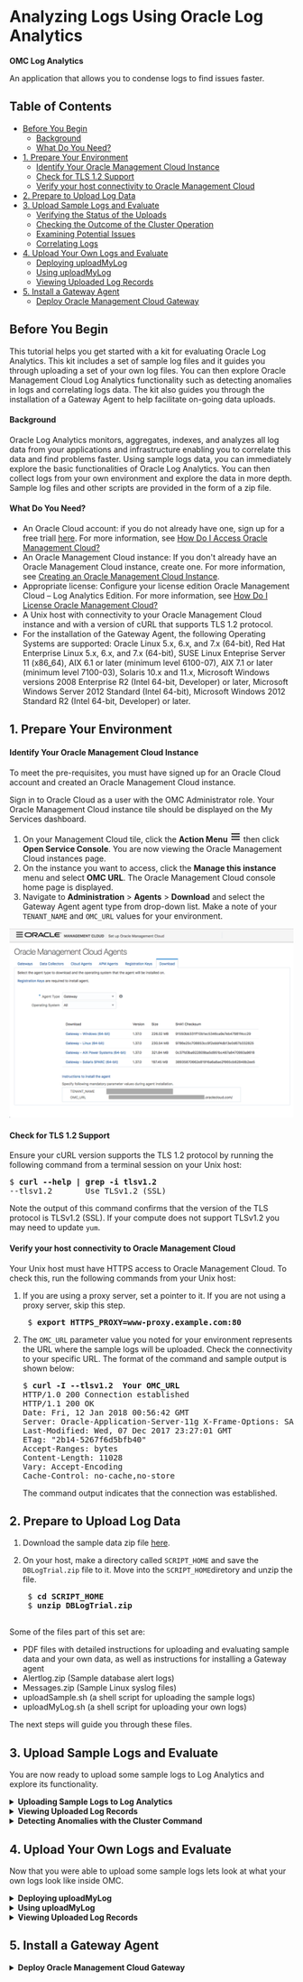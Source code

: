 [hamburger]: ./Tutorial_Images/general/hamburger.png
[agent-download]: ./Tutorial_Images/general/agent_download.png
[cluster-icon]: ./Tutorial_Images/general/cluster_icon.png
[gear]: ./Tutorial_Images/general/gear.png
[global-context]: ./Tutorial_Images/general/global_context.png

[uploads-1]: ./Tutorial_Images/log_analytics/uploads_1.png
[uploads-2]: ./Tutorial_Images/log_analytics/uploads_2.png
[uploads-3]: ./Tutorial_Images/log_analytics/uploads_3.png
[uploads-4]: ./Tutorial_Images/log_analytics/uploads_4.png
[clustering]: ./Tutorial_Images/log_analytics/clustering.gif
[drill-down]: ./Tutorial_Images/log_analytics/drill_down.gif
[correlating-logs]: ./Tutorial_Images/log_analytics/correlating_logs.gif
[page-view]: ./Tutorial_Images/general/page_view.png
[log-alerts]: ./Tutorial_Images/log_analytics/logalerts.gif



<h1> Analyzing Logs Using Oracle Log Analytics </h1>

**OMC Log Analytics**

An application that allows you to condense logs to find issues faster.

## Table of Contents

  - [Before You Begin](#before-you-begin)
      - [Background](#background)
      - [What Do You Need?](#what-do-you-need)
  - [1. Prepare Your Environment](#1-prepare-your-environment)
      - [Identify Your Oracle Management Cloud Instance](#identify-your-oracle-management-cloud-instance)
      - [Check for TLS 1.2 Support](#check-for-tls-12-support)
      - [Verify your host connectivity to Oracle Management Cloud](#verify-your-host-connectivity-to-oracle-management-cloud)
  - [2. Prepare to Upload Log Data](#2-prepare-to-upload-log-data)
  - [3. Upload Sample Logs and Evaluate](#3-upload-sample-logs-and-evaluate)
      - [Verifying the Status of the Uploads](#verifying-the-status-of-the-uploads)
      - [Checking the Outcome of the Cluster Operation](#checking-the-outcome-of-the-cluster-operation)
      - [Examining Potential Issues](#examining-potential-issues)
      - [Correlating Logs](#correlating-logs)
  - [4. Upload Your Own Logs and Evaluate](#4-upload-your-own-logs-and-evaluate)
    - [Deploying uploadMyLog](#deploying-uploadMyLog)
    - [Using uploadMyLog](#Using-uploadMyLog)
    - [Viewing Uploaded Log Records](#Viewing-Uploaded-Log-Records)
  - [5. Install a Gateway Agent](#5-install-a-gateway-agent)
    - [Deploy Oracle Management Cloud Gateway](#Deploy-Oracle-Management-Cloud-Gateway)

## Before You Begin

This tutorial helps you get started with a kit for evaluating Oracle Log Analytics. This kit includes a set of sample log files and it guides you through uploading a set of your own log files. You can then explore Oracle Management Cloud Log Analytics functionality such as detecting anomalies in logs and correlating logs data. The kit also guides you through the installation of a Gateway Agent to help facilitate on-going data uploads.

#### Background

Oracle Log Analytics monitors, aggregates, indexes, and analyzes all log data from your applications and infrastructure enabling you to correlate this data and find problems faster. Using sample logs data, you can immediately explore the basic functionalities of Oracle Log Analytics. You can then collect logs from your own environment and explore the data in more depth. Sample log files and other scripts are provided in the form of a zip file.

#### What Do You Need?

- An Oracle Cloud account: if you do not already have one, sign up for a free triall [here](https://cloud.oracle.com/home). For more information, see [How Do I Access Oracle Management Cloud?](https://docs.oracle.com/en/cloud/paas/management-cloud/omcgs/access-oracle-management-cloud.html#GUID-838A6676-0224-4CF1-8BC8-8327887D24B7)
- An Oracle Management Cloud instance: If you don't already have an Oracle Management Cloud instance, create one. For more information, see [Creating an Oracle Management Cloud Instance](https://docs.oracle.com/en/cloud/paas/management-cloud/omcgs/access-oracle-management-cloud.html#GUID-C15E9F94-78CD-4868-A9F8-DCF50D267A2E).
- Appropriate license: Configure your license edition Oracle Management Cloud – Log Analytics Edition. For more information, see [How Do I License Oracle Management Cloud?](https://docs.oracle.com/en/cloud/paas/management-cloud/omcgs/oracle-management-cloud-license-information.html#GUID-A2F5635B-D7DE-4277-B707-035A96F19B26)
- A Unix host with connectivity to your Oracle Management Cloud instance and with a version of cURL that supports TLS 1.2 protocol.
- For the installation of the Gateway Agent, the following Operating Systems are supported: Oracle Linux 5.x, 6.x, and 7.x (64-bit), Red Hat Enterprise Linux 5.x, 6.x, and 7.x (64-bit), SUSE Linux Enteprise Server 11 (x86_64), AIX 6.1 or later (minimum level 6100-07), AIX 7.1 or later (minimum level 7100-03), Solaris 10.x and 11.x, Microsoft Windows versions 2008 Enterprise R2 (Intel 64-bit, Developer) or later, Microsoft Windows Server 2012 Standard (Intel 64-bit), Microsoft Windows 2012 Standard R2 (Intel 64-bit, Developer) or later.

## 1. Prepare Your Environment

#### Identify Your Oracle Management Cloud Instance

To meet the pre-requisites, you must have signed up for an Oracle Cloud account and created an Oracle Management Cloud instance.

Sign in to Oracle Cloud as a user with the OMC Administrator role. Your Oracle Management Cloud instance tile should be displayed on the My Services dashboard.

1. On your Management Cloud tile, click the **Action Menu** ![hamburger] then click **Open Service Console**. You are now viewing the Oracle Management Cloud instances page.
2. On the instance you want to access, click the **Manage this instance** menu and select **OMC URL**. The Oracle Management Cloud console home page is displayed.
3. Navigate to **Administration** > **Agents** > **Download** and select the Gateway Agent agent type from drop-down list. Make a note of your `TENANT_NAME` and `OMC_URL` values for your environment.

![agent-download]

#### Check for TLS 1.2 Support

Ensure your cURL version supports the TLS 1.2 protocol by running the following command from a terminal session on your Unix host:

<pre>
$ <b>curl --help | grep -i tlsv1.2</b>
--tlsv1.2       Use TLSv1.2 (SSL)
</pre>

Note the output of this command confirms that the version of the TLS protocol is TLSv1.2 (SSL).
If your compute does not support TLSv1.2 you may need to update `yum`.

#### Verify your host connectivity to Oracle Management Cloud

Your Unix host must have HTTPS access to Oracle Management Cloud. To check this, run the following commands from your Unix host:

1. If you are using a proxy server, set a pointer to it. If you are not using a proxy server, skip this step.
   <pre>
    $ <b>export HTTPS_PROXY=www-proxy.example.com:80</b>
   </pre>
2. The `OMC_URL` parameter value you noted for your environment represents the URL where the sample logs will be uploaded. Check the connectivity to your specific URL. The format of the command and sample output is shown below:

   <pre>
   $ <b>curl -I --tlsv1.2  Your OMC_URL</b>
   HTTP/1.0 200 Connection established
   HTTP/1.1 200 OK
   Date: Fri, 12 Jan 2018 00:56:42 GMT
   Server: Oracle-Application-Server-11g X-Frame-Options: SAMEORIGIN
   Last-Modified: Wed, 07 Dec 2017 23:27:01 GMT 
   ETag: "2b14-5267f6d5bfb40"
   Accept-Ranges: bytes
   Content-Length: 11028
   Vary: Accept-Encoding
   Cache-Control: no-cache,no-store
   </pre>

    The command output indicates that the connection was established.

## 2. Prepare to Upload Log Data

1. Download the sample data zip file [here](https://apexapps.oracle.com/pls/apex/f?p=44785:112:0::::P112_CONTENT_ID:23996).
2. On your host, make a directory called `SCRIPT_HOME` and save the `DBLogTrial.zip` file to it. Move into the `SCRIPT_HOME`diretory and unzip the file.

    <pre>
    $ <b>cd SCRIPT_HOME</b>
    $ <b>unzip DBLogTrial.zip</b>
    </pre>

Some of the files part of this set are:

- PDF files with detailed instructions for uploading and evaluating sample data and your own data, as well as instructions for installing a Gateway agent
- Alertlog.zip (Sample database alert logs)
- Messages.zip (Sample Linux syslog files)
- <span>uploadSample.sh</span> (a shell script for uploading the sample logs)
- <span>uploadMyLog.sh</span> (a shell script for uploading your own logs)

The next steps will guide you through these files.

## 3. Upload Sample Logs and Evaluate

You are now ready to upload some sample logs to Log Analytics and explore its functionality.

<details>
<summary><b>Uploading Sample Logs to Log Analytics</b></summary>

To upload the provided sample logs, follow these steps:

1. Before uploading logs, enter property values to be used in uploading log in file `SCRIPT_HOME/DBLogTrial/uploadSample/config/upload.properties`.
   - Go to the `SCRIPT_HOME/DBLogTrial/uploadSample/config` directory.
   - Use an editor of your choice to edit file `upload.properties` to set appropriate values for the following properties:
   - `UPLOAD_ROOT`: your `OMC_URL`
   - `IDENTITY_DOMAIN`: your `TENANT_NAME`
   - `USERNAME`: your OMC username
   - (Optional) `HTTPS_PROXY`


    **Mandatory Properties**
    <pre>
    # URL for uploading data to OMC
    # Examples:
    # UPLOAD_ROOT=https://inst1-acme.itom.management.us2.oraclecloud.com
    # UPLOAD_ROOT=https://inst2-xyz.itom.management.europe.oraclecloud.com
    # UPLOAD_ROOT=https://a123456.itom.management.us2.oraclecloud.com
    # This is a required parameter. The "https://" part is optional.
    UPLOAD_ROOT= <br/>
    # Subscription Identity Domain
    # EX:
    # IDENTITY_DOMAIN=acme
    # This is a required parameter
    IDENTITY_DOMAIN= <br/>
    # OMC user name
    # EX:
    # USERNAME=john.doe@xyz.com
    # This is a required parameter
    USERNAME=
    </pre>

    **Optional Property**
    <pre>
    # If you need to access OMC (Oracle Management Cloud) through a proxy server,
    # set "HTTPS_PROXY=proxy_host:port
    # E.g., HTTPS_PROXY=www-proxy.xyz.com:80
    HTTPS_PROXY=
    </pre>

2. Go to the `SCRIPT_HOME/DBLogTrial/uploadSample` directory, and run the <span>uploadSample.sh</span> script to upload the sample alert logs and syslog, respectively, as shown below. Enter your OMC password when prompted.
   <pre>
   $ <b> cd .. </b>
   $ <b> ./uploadSample.sh alertlog </b>
   $ <b> ./uploadSample.sh syslog </b>
   </pre>

Take note of the name of the upload at the bottom of each script output. An upload is identified by its name in Log Analytics UI.

Ex:
<pre>   
Upload name: alertlog.2018-01-07_19:43:25
Upload name: syslog.2018-01-07_19:43:32
</pre>

#### Verifying the Status of the Uploads

To verify the status of the uploads, follow these steps:

1.  Log on to Oracle Management Cloud.
2.  Navigate to Log Analytics.
    1. From the Welcome to Oracle Management Cloud page, click the **navigation icon** ![alt text][hamburger] on the top-left corner to view the Management Cloud navigation pane if it is not already there. Select **Log Analytics**.
3.  Navigate to the **Log Admin** page and view status of the uploads.
    1. From the left navigation pane, select **Log Admin**.
    2. Select **Uploads**.
 3. 
    4. From the Uploads page, you should see the uploads that you performed earlier. If an upload shows 0 in Progress and 0 Failed, it has completed.
       1. If necessary, click an upload name to see the Status of the upload. For example, click `alertlog_<timestamp>`. If the upload has completed successfully, you will seen a green stick in the **Status** field.
   
   ![uploads-1] ![uploads-2] ![uploads-3]
</details>



<details>
<summary><b>Viewing Uploaded Log Records</b></summary>
To view the records from an upload, follow these steps:

1. Navigate to the **Uploads** page.
2. From the **Uploads** page, select an upload, click the menu icon ![alt text][hamburger] on the right and click **View in Log Explorer** to view the records from that upload.
   ![uploads-4]
3. From the log explorer page, you can view the alert log records from the upload that you selected.



Some of the information shown on the page includes:

- The uploaded alert log entries are for the period from August 9 to August 24, 2017.
- The log entries came from the upload whose name is in the Query bar.
- The histogram shows the daily volumes of log records. This helps identify any abnormality in record volumes at a glance. You can drill down by clicking a bar on the chart.
- The first 25 of the 1920 records that came with the upload. The records are in date order from newest to oldest. You can reverse the order by clicking the arrowhead in the Time (`<time zone>`) field.
- You can browse the rest of log records by using the pagination at the bottom of the page.
</details>

<details>
<summary><b>Detecting Anomalies with the Cluster Command</b></summary>

To detect anomalies based on log records, you can use Log Analytics cluster command, which automatically groups log records based on severity, such as error, fault, fatal and warning, and dynamically identified patterns, potential issues, outliers, and trends.
 - To perform clustering on the log records, from the **Visualize** panel click the currently selected visualization (e.g. **Records with Histogram**), and click **Cluster** ![cluster-icon] icon.

![clustering]

#### Checking the Outcome of the Cluster Operation
The cluster operation reduced 1920 log records to 123 clusters, identified 25 potential issues, 37 outliers, and 26 trends.

Examine the log clusters, and then click **Potential Issues**.

#### Examining Potential Issues

From the **Potential Issues** tab, you can look at the log clusters that Log Analytics identifies as potential issues, if you see a cluster with a sample message that may be pointing to an issue of significance or of interest, click the value in the **Count** column to drill down see the records of the cluster.

For example, the following sample message indicates that the Oracle database instance had problems writing to a control file due to a file I/O error. This kind of problem is critical; it tends to result in an abnormal shutdown of the instance.

![drill-down]

Let’s drill down to the log record by clicking the count value of 1 on the left of the sample message.

Drilling down on a log cluster allows you to see the log record(s) including the original log entry (or entries) in that cluster. In this case, you will see the record with the timestamp of Aug 9, 2017, 5:23:58PM (UTC-8:00 or PST) showing a file I/O error affecting the writing to a database control file.

#### Correlating Logs

Log Analytics allows you to quickly correlate logs from different sources (e.g. database logs and syslog) based on time to determine whether there is a correlation between events captured in log records. Let’s query the log records for entities demo_db_instance and demo_host 30 seconds before 5:23:28 PM (UTC-8:00) and 30 seconds after that by following these steps:

1. Click ![gear] at the bottom of the **Original Log Content** field, and then select **Advanced Log Fitler Options...**.
2. From the Advanced Log Filter Options pop-up window, enter 30 (seconds) for **Time Range - Before**, 30 (seconds) for **Time Range – After**, and click **OK**.
3. In the **Global Context** ![global-context] bar near the top, enter `demo_host` next to `demo_db_instance`, click in the Query bar to clear any existing filter, and click **Run**.
4. The above query retrieves the log records uploaded for entities `demo_db_instance` and `demo_host` for the period of 5:23:28 PM to 5:24:28 PM on August 9. Examine the 31 records in the two-page output to see the sequence of the events that were captured in the logs in the one-minute period, and which of the events may have had an effect on other events.

![correlating-logs]

You may have noticed that at 5:23:58PM, system logs (syslog) recorded that some I/O errors occurred on disk device sdd1 (see page 2), and database alert logs recorded that the database encountered I/O errors (see page 1); then at 5:24:00PM the database was terminated.
</details>

## 4. Upload Your Own Logs and Evaluate
Now that you were able to upload some sample logs lets look at what your own logs look like inside OMC.

<details>
<summary><b>Deploying uploadMyLog</b></summary>

 To deploy the uploadMyLog file please follow the directions below.

1. Download and install uploadMyLog.zip file found in the DBLogTrial.zip package. 
   <pre>
   $ <b> cd ~ </b>
   $ <b> mkdir ./scratch </b>
   $ <b> cd scratch </b>
   $ <b> unzip uploadMyLog.zip </b> 
   </pre>

After extracting the Zip file as above, you will see a directory named DBLogTrial with a subdirectory named uploadMyLog. This document refers to the uploadMyLog directory as SCRIPT_HOME

2. Now we need to make the executable script.
   <pre>
   $<b> cd ~/scratch/DBLogTrial </b>
   $<b> cd uploadMyLog/ </b> 
   $<b> chmod +x ./uploadMyLog.sh </b>
   $<b> chmod +x ./uploadMyLogTraditional.sh </b>
</pre>

</details>
<details>
<summary><b>Using uploadMyLog</b></summary>

This section provides the steps for using the uploadMyLog package to upload sample logs to explore Log Analytics features.

1. Before uploading your logs, enter property values to be used in uploading the log in file `SCRIPT_HOME/DBLogTrial/uploadMyLog/config/upload.properties`.
   - Go to the `SCRIPT_HOME/DBLogTrial/uploadMyLog/config` directory.
   - Use an editor of your choice to edit file `upload.properties` to set appropriate values for the following properties:
   - `UPLOAD_ROOT`: your `OMC_URL`
   - `IDENTITY_DOMAIN`: your `TENANT_NAME`
   - `USERNAME`: your OMC username
   - (Optional) `HTTPS_PROXY`


    **Mandatory Properties**
    <pre>
    # URL for uploading data to OMC
    # Examples:
    # UPLOAD_ROOT=https://inst1-acme.itom.management.us2.oraclecloud.com
    # UPLOAD_ROOT=https://inst2-xyz.itom.management.europe.oraclecloud.com
    # UPLOAD_ROOT=https://a123456.itom.management.us2.oraclecloud.com
    # This is a required parameter. The "https://" part is optional.
    UPLOAD_ROOT= <br/>
    # Subscription Identity Domain
    # EX:
    # IDENTITY_DOMAIN=acme
    # This is a required parameter
    IDENTITY_DOMAIN= <br/>
    # OMC user name
    # EX:
    # USERNAME=john.doe@xyz.com
    # This is a required parameter
    USERNAME=
    </pre>

    **Optional Property**
    <pre>
    # If you need to access OMC (Oracle Management Cloud) through a proxy server,
    # set "HTTPS_PROXY=proxy_host:port
    # E.g., HTTPS_PROXY=www-proxy.xyz.com:80
    HTTPS_PROXY=
    </pre>
2. To upload your own Oracle Database alertlog, take the log and zip it into an alertlog.zip file. Move the alertlog.zip file into <SCRIPT_HOME>/logs. Please ensure you name the file exactly alertlog.zip, as the uploader will be looking for a file of that name.
   <pre>
   $ <b>zip alertlog.zip ./<your alertlog filename></b>
   </pre> 
3. To upload your own system logfile (typically the file /var/log/messages), take the log and zip it into a messages.zip file. Move messages.zip file into <SCRIPT_HOME>/logs. Please ensure you name the file exactly messages.zip, as the uploader will be looking for a file of that name.
    <pre>
   $ <b>zip messages.zip ./messages></b>
   </pre> 
4. Go to the SCRIPT_HOME directory, and run the uploadMyLog.sh script to upload the sample alert logs and syslog, respectively, as shown below. Enter your OMC password when prompted.
   <pre>
   $ <b>./uploadMyLog.sh alertlog </b>
   $ <b>./uploadMyLog.sh syslog </b>
   </pre> 

   ##### Take note of the name of the upload at the bottom of each script output. An upload is identified by its name in Log Analytics UI.Examples of output lines containing upload names are:
   <pre>
    <b>Upload name: alertlog.2018-01-07_19:43:25</b>
    <b>Upload name: syslog.2018-01-07_19:43:32</b>
   </pre> 

To verify the status of the uploads, follow these steps:

1.  Log on to Oracle Management Cloud.
2.  Navigate to Log Analytics.
    1. From the Welcome to Oracle Management Cloud page, click the **navigation icon** ![alt text][hamburger] on the top-left corner to view the Management Cloud navigation pane if it is not already there. Select **Log Analytics**.
3.  Navigate to the **Log Admin** page and view status of the uploads.
    1. From the left navigation pane, select **Log Admin**.
    2. Select **Uploads**.
  
    3. From the Uploads page, you should see the uploads that you performed earlier. If an upload shows 0 in Progress and 0 Failed, it has completed.
       1. If necessary, click an upload name to see the Status of the upload. For example, click `alertlog_<timestamp>`. If the upload has completed successfully, you will seen a green stick in the **Status** field.
   
   ![uploads-1] ![uploads-2] ![uploads-3]
</details>

</details>
<details>
<summary><b>Viewing Uploaded Log Records</b></summary>

To view the records from an upload, follow these steps.
1. Navigate to the Uploads page. If necessary see, [Verifying the Status of the Uploads](#verifying-the-status-of-the-uploads)
2. From the Uploads page, click the **navigation icon** ![alt text][hamburger], and click **View in Log Explorer** to view the records from that upload. Let's perform the steps to view the alert log records in log explorer. 
3. From the Log Explorer page, you can view the alert log records from the upload that you selected.

![][log-alerts]
   
Some of the information shown on the page includes

-  The period of the uploaded alert log entries.
-  The log entries came from the upload whose name is in the Query bar.
-  The histogram shows the daily volumes of log records. This helps identify any abnormality in record volumes at a glance. You can drill down by clicking a bar on the chart.
-  The first 25 of the records that came with the upload. The records are in date order from newest to oldest. You can reverse the order by clicking the arrowhead in the Time (<time zone>) field. You can browse the rest of log records by using the pagination at the bottom of the page.

<p align="center">
    <img src="./Tutorial_Images/general/page_view.png" />
</p>

##### Note - the log entries you see will vary depending on the record in the alertlog and messages logs that you upload. 

</details>

## 5. Install a Gateway Agent

<details>
<summary><b>Deploy Oracle Management Cloud Gateway</b></summary>

### Before You Begin:

### Background

Oracle Management Cloud (OMC) Gateway (highlighted in red in the diagram below) is an optional yet vital component of an Oracle Management Cloud deployment. It serves as a channel between Oracle Management Cloud agents and Oracle Management Cloud.

While it is possible for the OMC agent that resides on each host to communicate directly with OMC’s backend, for security reasons, an organization may want to limit the number of hosts that can connect to the Internet directly. In this case, it is best to set up a small number of OMC Gateway hosts, and enable Internet access only for those hosts.
For a trial, since the number of hosts may be small, it is possible to do a trial without the gateway. However, if there is a desire to limit security exposure even in a trial environment, then it is a good idea to set up the OMC Gateway.

<p align="center">
    <img src="./Tutorial_Images/general/Github_Gateway _Chart.png" />
</p>

There are 5 steps for deploying OMC Gateway.

1. Download the Oracle Management Cloud Gateway Software
   
2. Create Registration Key
   
3. Edit the Response File
   
4. Install the Gateway
   
5. Verify Gateway Installation

What Do You Need?

* A valid Oracle Cloud account, an Oracle Management Cloud instance and "OMC Administrator" role credentials. See [Access Oracle Management Cloud](https://docs.oracle.com/en/cloud/paas/management-cloud/omcgs/access-oracle-management-cloud.html#GUID-838A6676-0224-4CF1-8BC8-8327887D24B7) in *Getting Started with Oracle Management Cloud*. You may already have these if you followed sections 1-4 or followed another prior tutorial.

* A host: the OMC Gateway needs to be installed on a host where it will run. For production deployment, one or more dedicated physical or VM hosts is recommended. For trial, it is possible to use a host where the entities you want to monitor are installed. Linux, Windows, Solaris SPARC and AIX based hosts are supported. See the “Supported Operating Systems” section in [Common Prerequisites](https://docs.oracle.com/en/cloud/paas/management-cloud/emaig/generic-prerequisites-deploying-oracle-management-cloud-agents.html).
  
* A staging location: an empty directory on your host where you download or copy the agent files.
  
* An installation directory: an empty directory on your host where the agent will be installed. Ensure the directory is created with the required permissions. See the "Permissions Required on the Agent Base Directory" section in [Common Prerequisites](https://docs.oracle.com/en/cloud/paas/management-cloud/emaig/generic-prerequisites-deploying-oracle-management-cloud-agents.html).

### 1. Download the Oracle Management Cloud Gateway Software

The Oracle Management Cloud gateway software, including a gateway installation script and an editable response file, is provided in a zip file that you can download from your Oracle Management Cloud console. The zip file is platform specific.

#### Registering For a Cloud Account

If you don't have an Oracle Cloud Account, sign up for one using this Registering For a Cloud Account section. If you already have a cloud account, then skip the Registering For a Cloud Account section.

1.	Go to the Oracle Cloud Infrastructure Page: https://cloud.oracle.com/home

2.	At the top of the page click the try for free button. 

3.	Here is where you will put in the information for your trial account

4.	Fill out the information for the Account Details section (Section 1)

	* Account Type
  
	* Cloud Account Name
  
	* Default Data Region
  
	* Email Address
  
	* First Name
  
	* Last Name
  
	* Country/Territory
  
	* Address
  
	* City
  
	* State
  
	* Zip/Postal Code
  
<p align="center">
    <img src="./Tutorial_Images/general/OCI_Section_1.png" />
</p>

5.	For the Verification Code Section (Section 2), fill out the information for this as well.

	* Country/Region Calling Code
  
	* Mobile
  
<p align="center">
    <img src="./Tutorial_Images/general/OCI_Section_2.png" />
</p>

6.	Click on the Request Code button to receive the verification code via a text message to the mobile number that you provided when you filled out the Mobile Number Field.

7.	Once you receive the code, type that code into the Verification Code Field and click the verify button. It may take a minute or so for the verification button to work.

8.	In the Credit Card Details Section (Section 3) click on the Add Payment Button and provide information from a credit card. Debit cards can be used as well. You will be asked to verify your address and provide the card information in separate windows

9.	In the Terms & Conditions section (Section 4), check the complete box and click the Complete button.

10.	Following this completion your cloud account will start to be provisioned and will take a few minutes to be completed.

**Note:** *Oracle will not charge you during the free trial and you will not be charged after the free trial without your approval.*

#### Access the Oracle Management Cloud Console

Sign in to Oracle Cloud as a user with the OMC Administrator role. Your Oracle Management Cloud instance tile should be displayed on the My Services dashboard.

1. Go to cloud.oracle.com and click Sign In. Home Page: https://cloud.oracle.com/home

2. Your Sign In procedure varies depending on the type of account that your tenant is configured.

    In most cases, if your tenant is on “Cloud Account with Identity Cloud Service”, select “Cloud Account with Identity Cloud Service” as your account type, enter the name of your account, and click My Services.

    <p align="center">
    <img src="./Tutorial_Images/general/Github_SignIn.png" />
    </p>

    Enter your user id and password.

    On the other hand, if you have a Traditional Cloud Account (most likely because it was provisioned prior to April 2018), select “Traditional Cloud Account” as account type. Select “US Commercial 2 (us2)” for data center if your account was provisioned in the United States.
  
  * Supply the name of your identity domain.
  
  * Enter your user id and password.

3. On the Oracle Cloud Dashboard, click the menu link next to the Oracle logo (highlighted in red) toward the top of the page to open up the navigation menu to the left.

4. On the navigation menu, click on Services to expand the list of services, and click Management Cloud.

  
5. This takes you to the Oracle Management Cloud home page, which looks like the following. You will be using the **Global Navigation Menu** to the left to carry out the remaining setup. If the menu is hidden, click the link next to Oracle logo (highlighted in red) to bring up the menu.

<p align="center">
    <img src="./Tutorial_Images/general/OMC_Home_Screen.png" />
</p>

#### Save and Extract the Gateway Files

1. On the Oracle Management Cloud home page, click the **Global Navigation Menu** on the top-left corner and navigate to **Administration > Agents.**
   
2. On the **Agents – Oracle Management Cloud** page, click the **Download** tab. The Agent Software Download page is displayed.
   
3. Select Gateway from the **Agent Type** drop-down list, and select one of the choices (such as Linux (64-bit)) that matches the type of O/S on the host where you will be installing the gateway from the **Operating System** drop-down list. The gateway software link for the gateway you’ve selected is displayed.

<p align="center">
    <img src="./Tutorial_Images/general/OMC_Download_Page.png" />
</p>
   
4. A list of link would show up under Download. Click the link on the gateway file that you wish to download.
   
5. If you download the Gateway file to your PC instead of the host that you plan to run the Gateway, move the downloaded file to your Gateway host and unzip the file into a staging directory of your choice. To do this for Linux/Unixgit , use the following steps:
	
	*	From Local Machine Terminal Session - SSH into your OCI Instance by running the      below command (You will use your OCI Public IP Address instead of 129.***.***.**):
		
        **`ssh opc@129.***.***.**`**

	*	From OPC Terminal Session type pwd to see where you are currently at in your         directory.  You should see the following:

         **`/home/opc`**

	*	From OPC Terminal Session  Make a directory called agent.  Run the following command in your terminal:
		
        **`mkdir agent`**

	*	From OPC Terminal Session Make a directory called omc.  Run the following command in your terminal:
		
        **`mkdir omc`**

	*	From OPC Terminal Session type the following command:
		
        **`exit`**

	*	From Local Machine Session we will now copy our cloud agent file over to our OPC Session:
  
		a.	Locate the file path of the 'gateway_linux.x64_1.32.0.zip
        

		b.	run the following command (File path will depend on where you saved the agent and IP address will be different)

        **`ssh opc@scp Downloads/gateway_linux.x64_1.32.0.zip opc@129.***.***.**:/home/opc/omc`**

	*	From Local Machine Session ssh back into your OCI    account (Your IP Address will be different than shown below:

        **`ssh opc@129.***.***.**`**
         

	*	From your OPC terminal inside the OMC directory session type the following command to see the contents of your directory.  You should now see a .zip called gateway_linux.x64_1.32.0.zip:
		
         **`ls`**

	*	From your OPC terminal inside the omc directory unzip the cloudagent file by running the below command
		
         **`unzip gateway_linux.x64_1.32.0.zip`**

6. Please also make a note of the values of TENANT_ID and UPLOAD_ROOT, which are shown as the bottom of the page. You will need these information for a later step when you set up the agent.rsp file.
   
### 2. Create a Registration Key

A registration key is issued for your identity domain, and it’s used when you deploy gateways and agents.

1. On the Oracle Management Cloud home page, click the **Global Navigation Menu** on the top-left
corner and navigate to **Administration > Agents.**

2. On the **Agents – Oracle Management Cloud** page, click the **Registration Keys** tab. The Registration Keys page opens.
   
3. Enter the required details to create a new Registration Key:
   
	* In the **Name** field, specify a name to identify the registration key.
 
	* In the **Registration Limit** field, enter a number that indicates the maximum number of gateways, data collectors, and agents that can be associated with the registration key. If you are not sure, just put 10,000, which should be enough for a trial.
  
	* Click **Create New Key.** A new registration key will then be created. Make a note of this registration “Key Value”, it will be used by the AgentInstall.sh script at the time of installation.
  
  <p align="center">
    <img src="./Tutorial_Images/general/OMC_Key_Page.png" />
  </p>

### 3. Edit the Response File

The *AgentInstall.sh* script is used to carry out the actual install of the OMC Gateway. The script requires a set of parameters that are specific to your environment. These parameters are specified in the response file *agent.rsp.*

1. On your Linux / UNIX or Microsoft Windows host, logged in as the owner of the Oracle software (here, oracle) navigate to your staging directory. Edit the *agent.rsp* file using any standard text editor. Add your values for the **mandatory parameters** in the *agent.rsp* file. Here are example values (make sure to replace these with the correct values for your environment):
   
	* *TENANT_ID=example-tenant*
  
	Note: this value must be exactly as shown in the UI, the format is instance name-domain name

	* *UPLOAD_ROOT=https://example-tenant.management.us2.oraclecloud.com/*  
	* *AGENT_REGISTRATION_KEY=xxxxxxx-yyyyyyyyyyyyyyyyy*
  
	* *AGENT_BASE_DIRECTORY=/oracle/GatewayAgent*
  
	(or for example when installing on Microsoft Windows)

	*AGENT_BASE_DIRECTORY=C:\Oracle\GatewayAgent*

	The AGENT_BASE_DIRECTORY is where your agent executables and other run-time files will reside. Create a directory that is owned by the user id of the Oracle software (here, *oracle*). It is best to have a standard location that is common across all your hosts, so that the agent.rsp file is standardized and you just need to set up the file once.

    <p align="center">
    <img src="./Tutorial_Images/general/ezgif.com-crop.gif" />
  </p>

2. For security reasons, if you are using a **proxy server** (a dedicated host or system that acts as an intermediary between your host and Oracle Management Cloud) you must define its parameters next. In this case, the proxy server was configured to use authentication, so it requires a user name and password. Edit the following parameters in the *agent.rsp* file:
   
	* *OMC_PROXYHOST=www-proxy.example.com* 
  
	* *OMC_PROXYPORT=80*
  
	* *OMC_PROXYUSER=oracle*
  
Save and close the response file.

### 4a. Install the Gateway on Linux / UNIX
You install a gateway by running the AgentInstall.sh script from the command line. By default, the gateway install script picks up all its required parameters from the response file you just edited in the same directory.

1. On your Linux / UNIX host, logged in as the owner of the Oracle software (here, oracle) navigate to your staging directory. Run the installer script using this command:
   
    **`./AgentInstall.sh`** 
 
2. To enable the gateway to start automatically when the host is booted up, add a startup script. Switch to the root user.

    **`$ su - root`**
    **`password`**
    **`#`**
   
3. Create a shell script named startomcagent.sh under the /etc/init.d directory using any standard text editor with the following:


    **`#!/bin/sh`**
    **`su - <Agent_Install_User> -c`**
    **`<Agent_Base_Directory>/agent_inst/bin/omcli start agent`**
 
    For example, if the gateway is installed under the /oracle/omc directory and gateway installation owner is oracle, then the content of the shell script should be as follows:
 
    *#!/bin/sh*
    *su - “oracle” -c “/oracle/omc/agent_inst/bin/omcli start agent”*

4. Save the script file as startomcagent.sh.
   
5. Change the permission of the file to 755. Ensure that the owner of the script file and all the other files in the */etc/init.d* directory is *root.*
   
6. For Linux, create symbolic links under 
    */etc/rc.d/rc2.d, /etc/rc.d/rc3.d, /etc/rc.d/rc5.d,*
    and */etc/rc.d/rc6.d*
   directories to make the newly created shell script file accessible in the host startup process. Prefix the symbolic link with S and the priority level. For example, to create the symbolic links with priority level 81, run the following commands:

   **`ln -s /etc/init.d/startomcagent.sh /etc/rc2.d/S81startomcagent.sh`**

   **`ln -s /etc/init.d/startomcagent.sh /etc/rc3.d/S81startomcagent.sh`**

   **`ln -s /etc/init.d/startomcagent.sh /etc/rc5.d/S81startomcagent.sh`**

   **`ln -s /etc/init.d/startomcagent.sh /etc/rc6.d/S81startomcagent.sh`**

   
7. For Solaris, create symbolic links under /etc/rc.d/rc2.d, /etc/rc.d/rc3.d directories c. Prefix the symbolic link with S and the priority level. To create the symbolic links with priority level 81, run the following commands:

    **`ln -s /etc/init.d/startomcagent.sh /etc/rc2.d/S81startomcagent.sh`**

    **`ln -s /etc/init.d/startomcagent.sh /etc/rc3.d/S81startomcagent.sh`**
   
8.  For AIX, create symbolic links under
*/etc/rc.d/rc2.d, /etc/rc.d/rc3.d,* and */etc/rc.d/rc5.d*
directories with priority level 81. Prefix the symbolic link with S and the priority level. To create the symbolic links with priority level 81, run the following commands:

    **`ln -s /etc/init.d/startomcagent.sh /etc/rc2.d/S81startomcagent.sh`**

    **`ln -s /etc/init.d/startomcagent.sh /etc/rc3.d/S81startomcagent.sh`**

    **`ln -s /etc/init.d/startomcagent.sh /etc/rc5.d/S81startomcagent.sh`**

### 4b. Install the Gateway on Windows

You install a gateway by running the AgentInstall.bat script from the command line. By default, the gateway install script picks up all its required parameters from the response file you just edited in the same directory.

1. On Windows hosts, launch the command line interface as administrator.
   
2. Go to the directory where you unzip the package for gateway software, and run AgentInstall.bat. Make sure you run it in a command line window as administrator. The script will install Gateway
software and set it to start automatically as a Windows service.

### 5. Verify the Gateway Installation
After installing the gateway, you must verify the installation.

1. From the Oracle Management Cloud home page, click the **Global Navigation Menu** on the top-left corner and navigate to **Administration > Agents.**

2. Click the **Gateways** tab.
   
3. Check if the host name of your deployed gateway exists in the list of available gateways. You can click the gateway entry and match the specified registration key value with the registration key that you had used when deploying the gateway.

<p align="center">
    <img src="./Tutorial_Images/general/OMC_Gateway_Page.png" />
</p>
   
4. On your Linux / UNIX host, run the following *omcli* commands to verify that the gateway was successfully deployed:

    *<AGENT_BASE_DIRECTORY>/agent_inst/bin/omcli status agent* - Run this command to display a list of properties for the newly installed gateway. Check if the last successful upload and last attempted upload values (date and time) are the same.

    *<AGENT_BASE_DIRECTORY>/agent_inst/bin/omcli status agent connectivity* - Run this command to verify that there are no significant connectivity issues with connections associated with the gateway and Oracle Management Cloud.

5. If installing on a Microsoft Windows host, run the following *omcli* commands to verify that the gateway was successfully deployed:
   
    *<AGENT_BASE_DIRECTORY>/agent_inst/bin/omcli.bat status agent* - Run this command to display a list of properties for the newly installed gateway. Check if the last successful upload and last attempted upload values (date and time) are the same.
  
    *<AGENT_BASE_DIRECTORY>/agent_inst/bin/omcli.bat status agent connectivity* - Run this command to verify that there are no significant connectivity issues with connections associated with the gateway and Oracle Management Cloud.

The following screenshot shows one of the verification steps as it would appear on a Linux host:

You are now ready to perform additional installation of agents and the optional Enterprise Manager Data Collector for Oracle Management Cloud.

</details>

